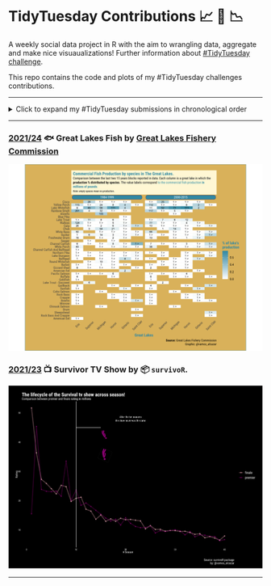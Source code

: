 # TidyTuesday Contributions :chart_with_upwards_trend: :cactus: :chart_with_downwards_trend:

A weekly social data project in R with the aim to wrangling data, aggregate and make nice visuaualizations! Further information about [#TidyTuesday challenge](https://github.com/rfordatascience/tidytuesday).

This repo contains the code and plots of my #TidyTuesday challenges contributions.


------

<details>
  <summary>Click to expand my #TidyTuesday submissions in chronological order</summary>
<!-- toc -->
* **Challenges 2021**
  - 2021/23 :punch:[Survivor TV Show](https://github.com/alcazar90/TidyTuesday/tree/main/2021/2021-06-08_great_lakes):tv:
  - 2021/24 :fish:[Great Lakes Fish](https://github.com/alcazar90/TidyTuesday/tree/main/2021/2021-06-08_great_lakes):tropical_fish:
<!-- tocstop -->
</details>

***


### [2021/24](https://github.com/alcazar90/TidyTuesday/tree/main/2021/2021-06-08_great_lakes) :fish: Great Lakes Fish by [Great Lakes Fishery Commission](http://www.glfc.org/great-lakes-databases.php)
![./2021/2021-06-08_great_lakes/great_lake_production.png](https://github.com/alcazar90/TidyTuesday/blob/main/2021/2021-06-08_great_lakes/great_lake_production.png)


### [2021/23](https://github.com/alcazar90/TidyTuesday/tree/main/2021/2021-06-01_survivor) :tv: Survivor TV Show by 📦 `survivoR`. 
![./2021/2021-06-01_survivor/lifecycle_survival_show.png](https://github.com/alcazar90/TidyTuesday/blob/main/2021/2021-06-01_survivor/lifecycle_survival_show.png)
***